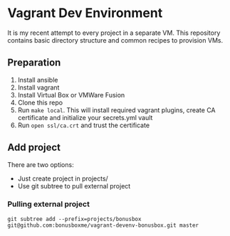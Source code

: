 # Vagrant Dev Environment

It is my recent attempt to every project in a separate VM.
This repository contains basic directory structure and common
recipes to provision VMs.

## Preparation

1. Install ansible
2. Install vagrant
3. Install Virtual Box or VMWare Fusion
4. Clone this repo
5. Run `make local`. This will install required vagrant plugins, create CA certificate and initialize your secrets.yml vault
6. Run `open ssl/ca.crt` and trust the certificate

## Add project

There are two options:
- Just create project in projects/
- Use git subtree to pull external project

### Pulling external project

```
git subtree add --prefix=projects/bonusbox git@github.com:bonusboxme/vagrant-devenv-bonusbox.git master
```
